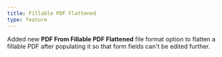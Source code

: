 ```yaml
---
title: Fillable PDF Flattened
type: feature
---
```


Added new **PDF From Fillable PDF Flattened** file format option to flatten a fillable PDF after populating it so that form fields can't be edited further.